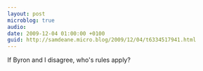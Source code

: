 ```yaml
---
layout: post
microblog: true
audio: 
date: 2009-12-04 01:00:00 +0100
guid: http://samdeane.micro.blog/2009/12/04/t6334517941.html
---
```

If Byron and I disagree, who's rules apply?

